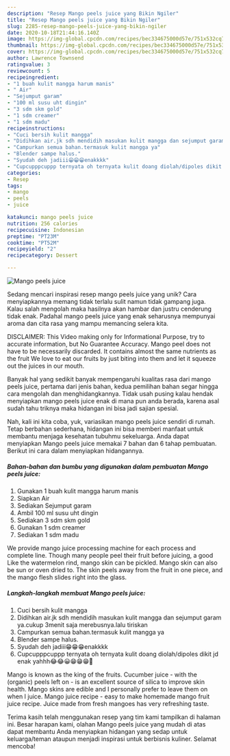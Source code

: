 ```yaml
---
description: "Resep Mango peels juice yang Bikin Ngiler"
title: "Resep Mango peels juice yang Bikin Ngiler"
slug: 2285-resep-mango-peels-juice-yang-bikin-ngiler
date: 2020-10-18T21:44:16.140Z
image: https://img-global.cpcdn.com/recipes/bec334675000d57e/751x532cq70/mango-peels-juice-foto-resep-utama.jpg
thumbnail: https://img-global.cpcdn.com/recipes/bec334675000d57e/751x532cq70/mango-peels-juice-foto-resep-utama.jpg
cover: https://img-global.cpcdn.com/recipes/bec334675000d57e/751x532cq70/mango-peels-juice-foto-resep-utama.jpg
author: Lawrence Townsend
ratingvalue: 3
reviewcount: 5
recipeingredient:
- "1 buah kulit mangga harum manis"
- " Air"
- "Sejumput garam"
- "100 ml susu uht dingin"
- "3 sdm skm gold"
- "1 sdm creamer"
- "1 sdm madu"
recipeinstructions:
- "Cuci bersih kulit mangga"
- "Didihkan air.jk sdh mendidih masukan kulit mangga dan sejumput garam ya.cukup 3menit saja merebusnya.lalu tiriskan"
- "Campurkan semua bahan.termasuk kulit mangga ya"
- "Blender sampe halus."
- "Syudah deh jadiii😁😁😁enakkkk"
- "Cupcupppcuppp ternyata oh ternyata kulit doang diolah/dipoles dikit jd enak yahhh😂😂😀😁😁😁🤤"
categories:
- Resep
tags:
- mango
- peels
- juice

katakunci: mango peels juice 
nutrition: 256 calories
recipecuisine: Indonesian
preptime: "PT23M"
cooktime: "PT52M"
recipeyield: "2"
recipecategory: Dessert

---
```



![Mango peels juice](https://img-global.cpcdn.com/recipes/bec334675000d57e/751x532cq70/mango-peels-juice-foto-resep-utama.jpg)

Sedang mencari inspirasi resep mango peels juice yang unik? Cara menyiapkannya memang tidak terlalu sulit namun tidak gampang juga. Kalau salah mengolah maka hasilnya akan hambar dan justru cenderung tidak enak. Padahal mango peels juice yang enak seharusnya mempunyai aroma dan cita rasa yang mampu memancing selera kita.

DISCLAIMER: This Video making only for Informational Purpose, try to accurate information, but No Guarantee Accuracy. Mango peel does not have to be necessarily discarded. It contains almost the same nutrients as the fruit We love to eat our fruits by just biting into them and let it squeeze out the juices in our mouth.

Banyak hal yang sedikit banyak mempengaruhi kualitas rasa dari mango peels juice, pertama dari jenis bahan, kedua pemilihan bahan segar hingga cara mengolah dan menghidangkannya. Tidak usah pusing kalau hendak menyiapkan mango peels juice enak di mana pun anda berada, karena asal sudah tahu triknya maka hidangan ini bisa jadi sajian spesial.


Nah, kali ini kita coba, yuk, variasikan mango peels juice sendiri di rumah. Tetap berbahan sederhana, hidangan ini bisa memberi manfaat untuk membantu menjaga kesehatan tubuhmu sekeluarga. Anda dapat menyiapkan Mango peels juice memakai 7 bahan dan 6 tahap pembuatan. Berikut ini cara dalam menyiapkan hidangannya.

<!--inarticleads1-->

##### Bahan-bahan dan bumbu yang digunakan dalam pembuatan Mango peels juice:

1. Gunakan 1 buah kulit mangga harum manis
1. Siapkan  Air
1. Sediakan Sejumput garam
1. Ambil 100 ml susu uht dingin
1. Sediakan 3 sdm skm gold
1. Gunakan 1 sdm creamer
1. Sediakan 1 sdm madu


We provide mango juice processing machine for each process and complete line. Though many people peel their fruit before juicing, a good Like the watermelon rind, mango skin can be pickled. Mango skin can also be sun or oven dried to. The skin peels away from the fruit in one piece, and the mango flesh slides right into the glass. 

<!--inarticleads2-->

##### Langkah-langkah membuat Mango peels juice:

1. Cuci bersih kulit mangga
1. Didihkan air.jk sdh mendidih masukan kulit mangga dan sejumput garam ya.cukup 3menit saja merebusnya.lalu tiriskan
1. Campurkan semua bahan.termasuk kulit mangga ya
1. Blender sampe halus.
1. Syudah deh jadiii😁😁😁enakkkk
1. Cupcupppcuppp ternyata oh ternyata kulit doang diolah/dipoles dikit jd enak yahhh😂😂😀😁😁😁🤤


Mango is known as the king of the fruits. Cucumber juice - with the (organic) peels left on - is an excellent source of silica to improve skin health. Mango skins are edible and I personally prefer to leave them on when I juice. Mango juice recipe - easy to make homemade mango fruit juice recipe. Juice made from fresh mangoes has very refreshing taste. 

Terima kasih telah menggunakan resep yang tim kami tampilkan di halaman ini. Besar harapan kami, olahan Mango peels juice yang mudah di atas dapat membantu Anda menyiapkan hidangan yang sedap untuk keluarga/teman ataupun menjadi inspirasi untuk berbisnis kuliner. Selamat mencoba!
